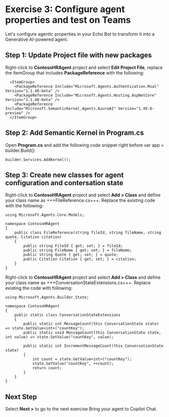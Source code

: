 # Exercise 3: Configure agent properties and test on Teams

Let's configure agentic properties in your Echo Bot to transform it into a Generative AI-powered agent.

## Step 1: Update Project file with new packages

Right-click to **ContosoHRAgent** project and select **Edit Project File**, replace the ItemGroup that includes **PackageReference** with the following:

```
  <ItemGroup>
	<PackageReference Include="Microsoft.Agents.Authentication.Msal" Version="1.1.40-beta" />
	<PackageReference Include="Microsoft.Agents.Hosting.AspNetCore" Version="1.1.40-beta" />
	<PackageReference Include="Microsoft.SemanticKernel.Agents.AzureAI" Version="1.49.0-preview" />
  </ItemGroup>
```

## Step 2: Add Semantic Kernel in Program.cs

Open **Program.cs** and add the following code snippet right before var app = builder.Build():
    
```
builder.Services.AddKernel();
```

## Step 3: Create new classes for agent configuration and contersation state

Right-click to **ContosoHRAgent** project and select **Add > Class** and define your class name as +++FileReference.cs+++. Replace the existing code with the following:

```
using Microsoft.Agents.Core.Models;
  
namespace ContosoHRAgent
{
    public class FileReference(string fileId, string fileName, string quote, Citation citation)
    {
        public string FileId { get; set; } = fileId;
        public string FileName { get; set; } = fileName;
        public string Quote { get; set; } = quote;
        public Citation Citation { get; set; } = citation;
    }
}
```

Right-click to **ContosoHRAgent** project and select **Add > Class** and define your class name as +++ConversationStateExtensions.cs+++. Replace existing the code with following:

```
using Microsoft.Agents.Builder.State;
  
namespace ContosoHRAgent
{
    public static class ConversationStateExtensions
    {
        public static int MessageCount(this ConversationState state) => state.GetValue<int>("countKey");
        public static void MessageCount(this ConversationState state, int value) => state.SetValue("countKey", value);
  
        public static int IncrementMessageCount(this ConversationState state)
        {
            int count = state.GetValue<int>("countKey");
            state.SetValue("countKey", ++count);
            return count;
        } 
    }
}
```

## Next Step

Select **Next >** to go to the next exercise Bring your agent to Copilot Chat.
